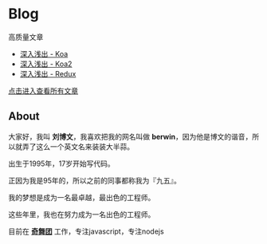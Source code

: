 # Blog

高质量文章
* [深入浅出 - Koa](https://github.com/berwin/Blog/issues/8)
* [深入浅出 - Koa2](https://github.com/berwin/Blog/issues/8)
* [深入浅出 - Redux](https://github.com/berwin/Blog/issues/4)

[点击进入查看所有文章](https://github.com/berwin/Blog/issues)

## About

大家好，我叫 **刘博文**，我喜欢把我的网名叫做 **berwin**，因为他是博文的谐音，所以就弄了这么一个英文名来装装大半蒜。

出生于1995年，17岁开始写代码。

正因为我是95年的，所以之前的同事都称我为『九五』。

我的梦想是成为一名最卓越，最出色的工程师。

这些年里，我也在努力成为一名出色的工程师。

目前在 **[奇舞团](http://www.75team.com/)** 工作，专注javascript，专注nodejs
